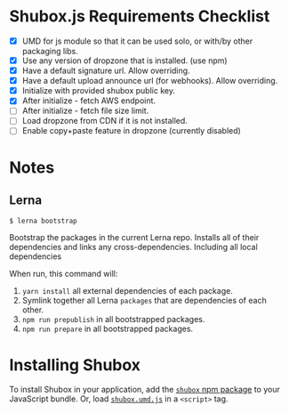# Shubox.js Requirements Checklist

- [x] UMD for js module so that it can be used solo, or with/by other packaging libs.
- [x] Use any version of dropzone that is installed. (use npm)
- [x] Have a default signature url. Allow overriding.
- [x] Have a default upload announce url (for webhooks). Allow overriding.
- [x] Initialize with provided shubox public key.
- [x] After initialize - fetch AWS endpoint.
- [ ] After initialize - fetch file size limit.
- [ ] Load dropzone from CDN if it is not installed.
- [ ] Enable copy+paste feature in dropzone (currently disabled)

# Notes

## Lerna

```sh
$ lerna bootstrap
```

Bootstrap the packages in the current Lerna repo.
Installs all of their dependencies and links any cross-dependencies. Including
all local dependencies

When run, this command will:

1. `yarn install` all external dependencies of each package.
2. Symlink together all Lerna `packages` that are dependencies of each other.
3. `npm run prepublish` in all bootstrapped packages.
4. `npm run prepare` in all bootstrapped packages.


# Installing Shubox

To install Shubox in your application, add the [`shubox` npm package](https://www.npmjs.com/package/shubox) to your JavaScript bundle. Or, load [`shubox.umd.js`](https://unpkg.com/shubox/dist/shubox.umd.js) in a `<script>` tag.
